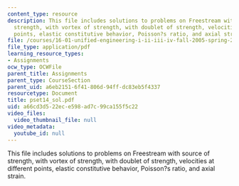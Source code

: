 ```yaml
---
content_type: resource
description: This file includes solutions to problems on Freestream with source of
  strength, with vortex of strength, with doublet of strength, velocities at different
  points, elastic constitutive behavior, Poisson?s ratio, and axial strain.
file: /courses/16-01-unified-engineering-i-ii-iii-iv-fall-2005-spring-2006/a66cd3d522ece598ad7c99ca155f5c22_pset14_sol.pdf
file_type: application/pdf
learning_resource_types:
- Assignments
ocw_type: OCWFile
parent_title: Assignments
parent_type: CourseSection
parent_uid: a6eb2151-6f41-806d-94ff-dc83eb5f4337
resourcetype: Document
title: pset14_sol.pdf
uid: a66cd3d5-22ec-e598-ad7c-99ca155f5c22
video_files:
  video_thumbnail_file: null
video_metadata:
  youtube_id: null
---
```

This file includes solutions to problems on Freestream with source of strength, with vortex of strength, with doublet of strength, velocities at different points, elastic constitutive behavior, Poisson?s ratio, and axial strain.

